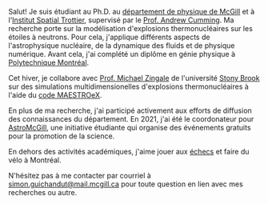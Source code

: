 Salut! Je suis étudiant au Ph.D. au <a href="http://www.physics.mcgill.ca/">département de physique de McGill</a> et à l'<a href="https://msi.mcgill.ca/">Institut Spatial Trottier</a>, supervisé par le <a href="http://www.physics.mcgill.ca/~cumming/">Prof. Andrew Cumming</a>. Ma recherche porte sur la modélisation d'explosions thermonucléaires sur les étoiles à neutrons. Pour cela, j'applique différents aspects de l'astrophysique nucléaire, de la dynamique des fluids et de physique numérique.  Avant cela, j'ai complété un diplôme en génie physique à <a href="https://www.polymtl.ca/phys/en/">Polytechnique Montréal</a>.

Cet hiver, je collabore avec <a href="https://zingale.github.io/">Prof. Michael Zingale</a> de l'université <a href="https://www.stonybrook.edu/">Stony Brook</a> sur des simulations multidimensionelles d'explosions thermonucléaires à l'aide du <a href="https://amrex-astro.github.io/MAESTROeX/">code MAESTROeX</a>. 

En plus de ma recherche, j'ai participé activement aux efforts de diffusion des connaissances du département. En 2021, j'ai été le coordonateur pour <a href="https://msi.mcgill.ca/index.php?page=about-astromcgill">AstroMcGill</a>, une initiative étudiante qui organise des événements gratuits pour la promotion de la science.

En dehors des activités académiques, j'aime jouer aux <a href="https://www.chess.com/member/sguichandut">échecs</a> et faire du vélo à Montréal.

N'hésitez pas à me contacter par courriel à <a href="mailto:simon.guichandut@mcgill.ca">simon.guichandut@mail.mcgill.ca</a> pour toute question en lien avec mes recherches ou autre.